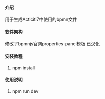 #### 介绍
用于生成Acticiti7中使用的bpmn文件

#### 软件架构
修改了bpmnjs官网properties-panel模板
已汉化


#### 安装教程

1.  npm install

#### 使用说明

1.  npm run dev
